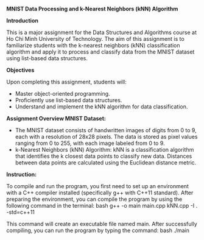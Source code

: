 **MNIST Data Processing and k-Nearest Neighbors (kNN) Algorithm**

**Introduction**

This is a major assignment for the Data Structures and Algorithms course at Ho Chi Minh University of Technology. The aim of this assignment is to familiarize students with the k-nearest neighbors (kNN) classification algorithm and apply it to process and classify data from the MNIST dataset using list-based data structures.

**Objectives**

Upon completing this assignment, students will:
+ Master object-oriented programming.
+ Proficiently use list-based data structures.
+ Understand and implement the kNN algorithm for data classification.
  
**Assignment Overview MNIST Dataset:**

+ The MNIST dataset consists of handwritten images of digits from 0 to 9, each with a resolution of 28x28 pixels. The data is stored as pixel values ranging from 0 to 255, with each image labeled from 0 to 9.
+ k-Nearest Neighbors (kNN) Algorithm: kNN is a classification algorithm that identifies the k closest data points to classify new data. Distances between data points are calculated using the Euclidean distance metric.

**Instruction:**

To compile and run the program, you first need to set up an environment with a C++ compiler installed (specifically g++ with C++11 standard). After preparing the environment, you can compile the program by using the following command in the terminal:
bash
g++ -o main main.cpp kNN.cpp -I . -std=c++11

This command will create an executable file named main. After successfully compiling, you can run the program by typing the command:
bash
./main
